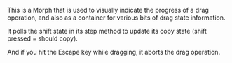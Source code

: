 This is a Morph that is used to visually indicate the progress of a drag operation, and also as a container for various bits of drag state information.It polls the shift state in its step method to update its copy state (shift pressed = should copy).And if you hit the Escape key while dragging, it aborts the drag operation.